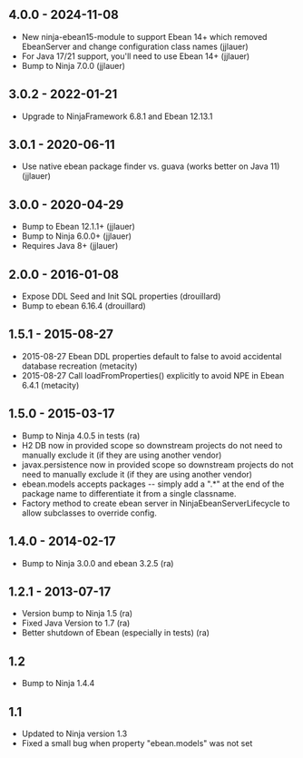 ## 4.0.0 - 2024-11-08
 * New ninja-ebean15-module to support Ebean 14+ which removed EbeanServer and change configuration class names (jjlauer)
 * For Java 17/21 support, you'll need to use Ebean 14+ (jjlauer)
 * Bump to Ninja 7.0.0 (jjlauer)

## 3.0.2 - 2022-01-21
 *  Upgrade to NinjaFramework 6.8.1 and Ebean 12.13.1

## 3.0.1 - 2020-06-11
 *  Use native ebean package finder vs. guava (works better on Java 11) (jjlauer)

## 3.0.0 - 2020-04-29
 * Bump to Ebean 12.1.1+ (jjlauer)
 * Bump to Ninja 6.0.0+ (jjlauer)
 * Requires Java 8+ (jjlauer)

## 2.0.0 - 2016-01-08
 * Expose DDL Seed and Init SQL properties (drouillard)
 * Bump to ebean 6.16.4 (drouillard)

## 1.5.1 - 2015-08-27
 * 2015-08-27 Ebean DDL properties default to false to avoid accidental database recreation (metacity)
 * 2015-08-27 Call loadFromProperties() explicitly to avoid NPE in Ebean 6.4.1 (metacity)

## 1.5.0 - 2015-03-17
 * Bump to Ninja 4.0.5 in tests (ra) 
 * H2 DB now in provided scope so downstream projects do not need to manually
   exclude it (if they are using another vendor)
 * javax.persistence now in provided scope so downstream projects do not need to manually
   exclude it (if they are using another vendor)
 * ebean.models accepts packages -- simply add a ".*" at the end of the package
   name to differentiate it from a single classname.
 * Factory method to create ebean server in NinjaEbeanServerLifecycle
   to allow subclasses to override config.

## 1.4.0 - 2014-02-17
 *  Bump to Ninja 3.0.0 and ebean 3.2.5 (ra)

## 1.2.1 - 2013-07-17
 * Version bump to Ninja 1.5 (ra)
 * Fixed Java Version to 1.7 (ra)
 * Better shutdown of Ebean (especially in tests) (ra)

## 1.2
 * Bump to Ninja 1.4.4

## 1.1
 * Updated to Ninja version 1.3
 * Fixed a small bug when property "ebean.models" was not set